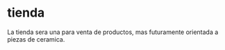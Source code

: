 # tienda
La tienda sera una para venta de productos, mas futuramente orientada a piezas de ceramica.